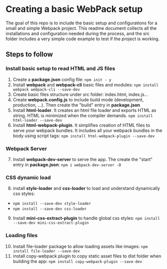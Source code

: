 # Creating a basic WebPack setup

The goal of this repo is to include the basic setup and configurations for a small and simple Webpack project. This readme document collects all the installations and configuration needed during the process, and the src folder includes a very simple code example to test if the project is working.
## Steps to follow

### Install basic setup to read HTML and JS files
1. Create a **package.json** config file: ```npm init - y``` 
2. Install **webpack** and **webpack-cli** basic files and modules: ```npm install webpack webpack-cli --save-dev```
3. Create basic files structure under src folder: index.html, index.js...
4. Create **webpack.config.js** to include build mode (development, production, ...). Then create the "build" entry in **package.json**
5. Install **html-loader**. It creates an html file loader and exports HTML as string. HTML is minimized when the compiler demands. ```npm install html-loader --save-dev```
6. Install **html-webpack-plugin**. It simplifies creation of HTML files to serve your webpack bundles. It includes all your webpack bundles in the body using script tags: ```npm install html-webpack-plugin --save-dev``` 

### Webpack Server
7. Install **webpack-dev-server** to serve the app. The create the "start" entry in **package.json**: ```npm i webpack-dev-server -D```

### CSS dynamic load
8. install **style-loader** and **css-loader** to load and understand dynamically css styles:
 - ```npm install --save-dev style-loader```
 - ```npm install --save-dev css-loader```
9. Install **mini-css-extract-plugin** to handle global css styles:  ```npm install --save-dev mini-css-extract-plugin```

### Loading files
10. Install file-loader package to allow loading assets like images: ```npm install file-loader --save-dev```
11. install copy-webpack plugin to copy static asset files to dist folder when building the app: ```npm install copy-webpack-plugin --save-dev```
